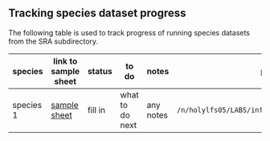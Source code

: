 ## Tracking species dataset progress

The following table is used to track progress of running species datasets from the SRA subdirectory.

|species|link to sample sheet|status|to do|notes|path to final output|
|---|---|---|---|---|---|
|species 1|[sample sheet]()|fill in|what to do next|any notes|`/n/holylfs05/LABS/informatics/Everyone/comppopgen/something`|
